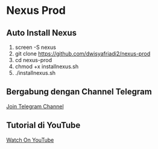 # Nexus Prod
## Auto Install Nexus

1. screen -S nexus
2. git clone https://github.com/dwisyafriadi2/nexus-prod
3. cd nexus-prod
4. chmod +x installnexus.sh
5. ./installnexus.sh

## Bergabung dengan Channel Telegram
[Join Telegram Channel](https://t.me/dasarpemulung)

## Tutorial di YouTube
[Watch On YouTube](https://www.youtube.com/@dasarpemulung)
